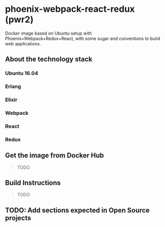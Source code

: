 # phoenix-webpack-react-redux (pwr2)

Docker image based on Ubuntu setup with Phoenix+Webpack+Redux+React, with some sugar and conventions to build web applications.

## About the technology stack

### Ubuntu 16.04
### Erlang
### Elixir
### Webpack
### React
### Redux

## Get the image from Docker Hub
> TODO

## Build Instructions
> TODO

## TODO: Add sections expected in Open Source projects

